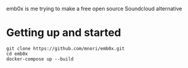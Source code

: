 emb0x is me trying to make a free open source Soundcloud alternative

# Getting up and started
```
git clone https://github.com/mnori/emb0x.git
cd emb0x
docker-compose up --build
```
